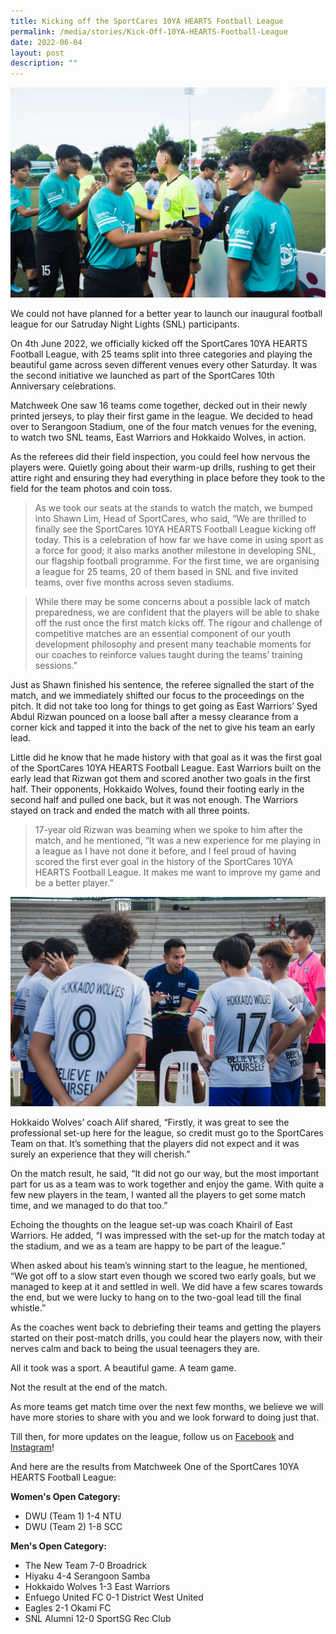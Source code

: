 ```yaml
---
title: Kicking off the SportCares 10YA HEARTS Football League
permalink: /media/stories/Kick-Off-10YA-HEARTS-Football-League
date: 2022-06-04
layout: post
description: ""
---
```

![](/images/HEARTS-League-Serangoon-4June.jpeg)

We could not have planned for a better year to launch our inaugural football league for our Satruday Night Lights (SNL) participants. 

On 4th June 2022, we officially kicked off the SportCares 10YA HEARTS Football League, with 25 teams split into three categories and playing the beautiful game across seven different venues every other Saturday. It was the second initiative we launched as part of the SportCares 10th Anniversary celebrations. 

Matchweek One saw 16 teams come together, decked out in their newly printed jerseys, to play their first game in the league. We decided to head over to Serangoon Stadium, one of the four match venues for the evening, to watch two SNL teams, East Warriors and Hokkaido Wolves, in action. 

As the referees did their field inspection, you could feel how nervous the players were. Quietly going about their warm-up drills, rushing to get their attire right and ensuring they had everything in place before they took to the field for the team photos and coin toss. 

> As we took our seats at the stands to watch the match, we bumped into Shawn Lim, Head of SportCares, who said, “We are thrilled to finally see the SportCares 10YA HEARTS Football League kicking off today. This is a celebration of how far we have come in using sport as a force for good; it also marks another milestone in developing SNL, our flagship football programme. For the first time, we are organising a league for 25 teams, 20 of them based in SNL and five invited teams, over five months across seven stadiums. 

> While there may be some concerns about a possible lack of match preparedness, we are confident that the players will be able to shake off the rust once the first match kicks off. The rigour and challenge of competitive matches are an essential component of our youth development philosophy and present many teachable moments for our coaches to reinforce values taught during the teams’ training sessions.” 

Just as Shawn finished his sentence, the referee signalled the start of the match, and we immediately shifted our focus to the proceedings on the pitch. It did not take too long for things to get going as East Warriors’ Syed Abdul Rizwan pounced on a loose ball after a messy clearance from a corner kick and tapped it into the back of the net to give his team an early lead. 

Little did he know that he made history with that goal as it was the first goal of the SportCares 10YA HEARTS Football League. East Warriors built on the early lead that Rizwan got them and scored another two goals in the first half. Their opponents, Hokkaido Wolves, found their footing early in the second half and pulled one back, but it was not enough. The Warriors stayed on track and ended the match with all three points. 

> 17-year old Rizwan was beaming when we spoke to him after the match, and he mentioned, “It was a new experience for me playing in a league as I have not done it before, and I feel proud of having scored the first ever goal in the history of the SportCares 10YA HEARTS Football League. It makes me want to improve my game and be a better player.” 


![](/images/HEARTS-League-Serangoon-4June.jpg)

Hokkaido Wolves’ coach Alif shared, “Firstly, it was great to see the professional set-up here for the league, so credit must go to the SportCares Team on that. It’s something that the players did not expect and it was surely an experience that they will cherish.” 

On the match result, he said, “It did not go our way, but the most important part for us as a team was to work together and enjoy the game. With quite a few new players in the team, I wanted all the players to get some match time, and we managed to do that too.” 

Echoing the thoughts on the league set-up was coach Khairil of East Warriors. He added, “I was impressed with the set-up for the match today at the stadium, and we as a team are happy to be part of the league.” 

When asked about his team’s winning start to the league, he mentioned, “We got off to a slow start even though we scored two early goals, but we managed to keep at it and settled in well. We did have a few scares towards the end, but we were lucky to hang on to the two-goal lead till the final whistle.” 

As the coaches went back to debriefing their teams and getting the players started on their post-match drills, you could hear the players now, with their nerves calm and back to being the usual teenagers they are. 

All it took was a sport. A beautiful game. A team game. 

Not the result at the end of the match.  

As more teams get match time over the next few months, we believe we will have more stories to share with you and we look forward to doing just that. 

Till then, for more updates on the league, follow us on [Facebook](https://www.facebook.com/SportCaresSG) and [Instagram](https://www.instagram.com/sportcares/)! 

And here are the results from Matchweek One of the SportCares 10YA HEARTS Football League: 

**Women's Open Category:**
* DWU (Team 1) 1-4 NTU
* DWU (Team 2) 1-8 SCC 

**Men's Open Category:** 
* The New Team 7-0 Broadrick
* Hiyaku 4-4 Serangoon Samba 
* Hokkaido Wolves 1-3 East Warriors
* Enfuego United FC 0-1 District West United 
* Eagles 2-1 Okami FC 
* SNL Alumni 12-0 SportSG Rec Club